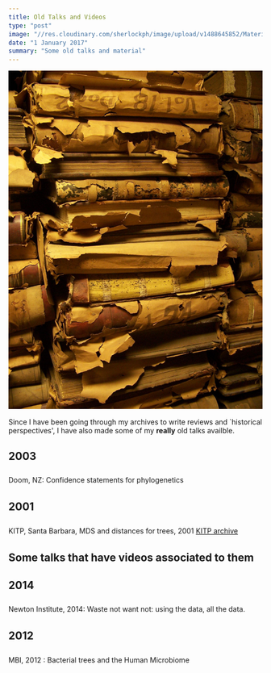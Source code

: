 ```yaml
---
title: Old Talks and Videos
type: "post"
image: "//res.cloudinary.com/sherlockph/image/upload/v1488645852/Material_in_the_New_Orleans_city_archives_ilwar3.jpg"
date: "1 January 2017"
summary: "Some old talks and material"
---
```


![Old](/img/Material_in_the_New_Orleans_city_archives.jpg)

Since I have been going through my archives to write reviews
and `historical perspectives', I have also made some of my **really** old
talks availble.

<!--more-->

## 2003 
Doom, NZ: Confidence statements for phylogenetics
[<i class="fa fa-file-pdf-o" style="font-size:24px;color:orange"></i>](https://www.dropbox.com/s/cls9c9e7zic8rwc/whitianga.pdf?dl=0)

## 2001
KITP, Santa Barbara, MDS and distances for trees, 2001[<i class="fa fa-file-pdf-o" style="font-size:24px;color:orange"></i>](https://www.dropbox.com/s/tvhym66x4ryzxzf/Holmes_KITP_May2001.pdf?dl=0)
[KITP archive <i class="fa fa-file-movie-o" style="font-size:24px;color:red"></i><i class="fa fa-file-pdf-o" style="font-size:24px;color:orange"></i> ](http://online.kitp.ucsb.edu/online/infobio01/holmes/)


## Some talks that have videos associated to them


## 2014
Newton Institute, 2014: Waste not want not: using the data, all the data.
[<i class="fa fa-file-movie-o" style="font-size:24px;color:red"></i>](https://www.newton.ac.uk/seminar/20140328114512301)

## 2012
MBI, 2012 : Bacterial trees and the Human Microbiome
[<i class="fa fa-file-movie-o" style="font-size:24px;color:red"></i>](https://mbi.osu.edu/video/player/?id=1120&title=Bacterial+trees+in+the+Human+Microbiome)


